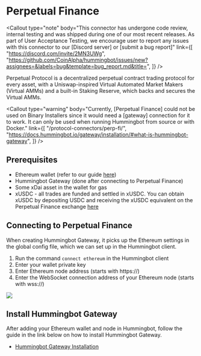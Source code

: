 # Perpetual Finance



<Callout
  type="note"
  body="This connector has undergone code review, internal testing and was shipped during one of our most recent releases. As part of User Acceptance Testing, we encourage user to report any issues with this connector to our [Discord server] or [submit a bug report]"
  link={[
    "https://discord.com/invite/2MN3UWg",
    "https://github.com/CoinAlpha/hummingbot/issues/new?assignees=&labels=bug&template=bug_report.md&title=",
  ]}
/>

Perpetual Protocol is a decentralized perpetual contract trading protocol for every asset, with a Uniswap-inspired Virtual Automated Market Makers (Virtual AMMs) and a built-in Staking Reserve, which backs and secures the Virtual AMMs.

<Callout
  type="warning"
  body="Currently, [Perpetual Finance] could not be used on Binary Installers since it would need a [gateway] connection for it to work. It can only be used when running Hummingbot from source or with Docker."
  link={[
    "/protocol-connectors/perp-fi/",
    "https://docs.hummingbot.io/gateway/installation/#what-is-hummingbot-gateway",
  ]}
/>

## Prerequisites

- Ethereum wallet (refer to our guide [here](/operation/connect-exchange/#setup-ethereum-wallet))
- Hummingbot Gateway (done after connecting to Perpetual Finance)
- Some xDai asset in the wallet for gas
- xUSDC - all trades are funded and settled in xUSDC. You can obtain xUSDC by depositing USDC and receiving the xUSDC equivalent on the Perpetual Finance exchange [here](https://perp.exchange)

## Connecting to Perpetual Finance

When creating Hummingbot Gateway, it picks up the Ethereum settings in the global config file, which we can set up in the Hummingbot client.

1. Run the command `connect ethereum` in the Hummingbot client
2. Enter your wallet private key
3. Enter Ethereum node address (starts with https://)
4. Enter the WebSocket connection address of your Ethereum node (starts with wss://)

![](/assets/img/connect-ethereum.gif)

## Install Hummingbot Gateway

After adding your Ethereum wallet and node in Hummingbot, follow the guide in the link below on how to install Hummingbot Gateway.

- [Hummingbot Gateway Installation](/gateway/installation/)
